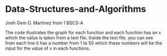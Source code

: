 # Data-Structures-and-Algorithms
Jireh Gem D. Martinez from 1 BSCS-A

The code illustrates the graph for each function and each function has an x which the value is taken from a text file. Inside the text file, you can see from each line it has a number from 1 to 50 which these numbers will be the input for the value of x in each functions.
